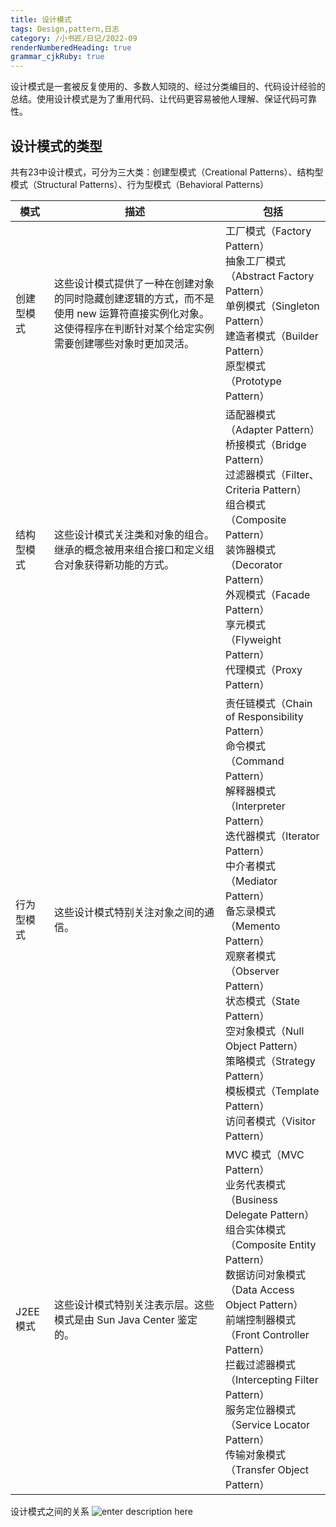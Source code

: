 ```yaml
---
title: 设计模式
tags: Design,pattern,日志
category: /小书匠/日记/2022-09
renderNumberedHeading: true
grammar_cjkRuby: true
---
```

设计模式是一套被反复使用的、多数人知晓的、经过分类编目的、代码设计经验的总结。使用设计模式是为了重用代码、让代码更容易被他人理解、保证代码可靠性。

## 设计模式的类型
共有23中设计模式，可分为三大类：创建型模式（Creational Patterns）、结构型模式（Structural Patterns）、行为型模式（Behavioral Patterns）

| 模式       | 描述                                                                                                                                                        | 包括                                                                                                                                                                                                                                                                                                                                                                                                                                   |
| ---------- | ----------------------------------------------------------------------------------------------------------------------------------------------------------- | -------------------------------------------------------------------------------------------------------------------------------------------------------------------------------------------------------------------------------------------------------------------------------------------------------------------------------------------------------------------------------------------------------------------------------------- |
| 创建型模式 | 这些设计模式提供了一种在创建对象的同时隐藏创建逻辑的方式，而不是使用 new 运算符直接实例化对象。这使得程序在判断针对某个给定实例需要创建哪些对象时更加灵活。 | 工厂模式（Factory Pattern）<br/>抽象工厂模式（Abstract Factory Pattern）<br/>单例模式（Singleton Pattern）<br/>建造者模式（Builder Pattern）<br/>原型模式（Prototype Pattern）                                                                                                                                                                                                                                                         |
| 结构型模式 | 这些设计模式关注类和对象的组合。继承的概念被用来组合接口和定义组合对象获得新功能的方式。                                                                    | 适配器模式（Adapter Pattern）<br/>桥接模式（Bridge Pattern）<br/>过滤器模式（Filter、Criteria Pattern）<br/>组合模式（Composite Pattern）<br/>装饰器模式（Decorator Pattern）<br/>外观模式（Facade Pattern）<br/>享元模式（Flyweight Pattern）<br/>代理模式（Proxy Pattern）                                                                                                                                                           |
| 行为型模式 | 这些设计模式特别关注对象之间的通信。                                                                                                                        | 责任链模式（Chain of Responsibility Pattern）<br/>命令模式（Command Pattern）<br/>解释器模式（Interpreter Pattern）<br/>迭代器模式（Iterator Pattern）<br/>中介者模式（Mediator Pattern）<br/>备忘录模式（Memento Pattern）<br/>观察者模式（Observer Pattern）<br/>状态模式（State Pattern）<br/>空对象模式（Null Object Pattern）<br/>策略模式（Strategy Pattern）<br/>模板模式（Template Pattern）<br/>访问者模式（Visitor Pattern） |
| J2EE模式   | 这些设计模式特别关注表示层。这些模式是由 Sun Java Center 鉴定的。                                                                                           | MVC 模式（MVC Pattern）<br/>业务代表模式（Business Delegate Pattern）<br/>组合实体模式（Composite Entity Pattern）<br/>数据访问对象模式（Data Access Object Pattern）<br/>前端控制器模式（Front Controller Pattern）<br/>拦截过滤器模式（Intercepting Filter Pattern）<br/>服务定位器模式（Service Locator Pattern）<br/>传输对象模式（Transfer Object Pattern）                                                                       |
设计模式之间的关系
![enter description here](https://www.runoob.com/wp-content/uploads/2014/08/the-relationship-between-design-patterns.jpg)
